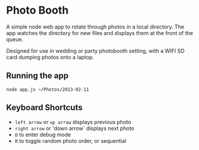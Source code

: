 Photo Booth
===========

A simple node web app to rotate through photos in a local directory. The app watches the directory for new files and displays them at the front of the queue.

Designed for use in wedding or party photobooth setting, with a WIFI SD card dumping photos onto a laptop.

Running the app
---------------

    node app.js ~/Photos/2013-02-11

Keyboard Shortcuts
------------------

* `left arrow` or `up arrow` displays previous photo
* `right arrow` or 'down arrow` displays next photo
* `D` to enter debug mode
* `R` to toggle random photo order, or sequential
